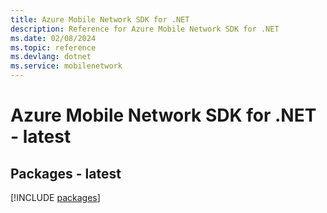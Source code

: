 ```yaml
---
title: Azure Mobile Network SDK for .NET
description: Reference for Azure Mobile Network SDK for .NET
ms.date: 02/08/2024
ms.topic: reference
ms.devlang: dotnet
ms.service: mobilenetwork
---
```

# Azure Mobile Network SDK for .NET - latest
## Packages - latest
[!INCLUDE [packages](mobile-network-index.md)]